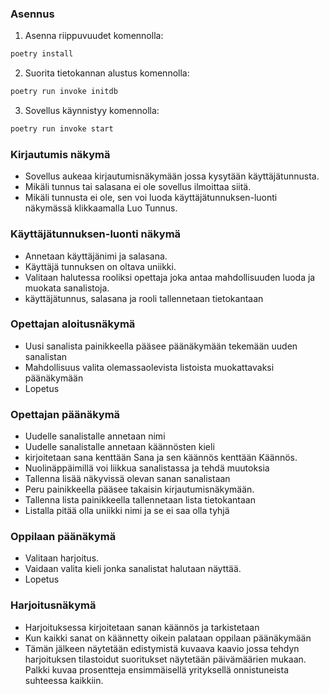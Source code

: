 ### Asennus

1. Asenna riippuvuudet komennolla:

```bash
poetry install
```

2. Suorita tietokannan alustus komennolla:

```bash
poetry run invoke initdb
```

3. Sovellus käynnistyy komennolla:

```bash
poetry run invoke start
```


### Kirjautumis näkymä

- Sovellus aukeaa kirjautumisnäkymään jossa kysytään käyttäjätunnusta.
- Mikäli tunnus tai salasana ei ole sovellus ilmoittaa siitä.
- Mikäli tunnusta ei ole, sen voi luoda käyttäjätunnuksen-luonti näkymässä klikkaamalla Luo Tunnus.



### Käyttäjätunnuksen-luonti näkymä

- Annetaan käyttäjänimi ja salasana.
- Käyttäjä tunnuksen on oltava uniikki.
- Valitaan halutessa rooliksi opettaja joka antaa mahdollisuuden luoda ja muokata sanalistoja.
- käyttäjätunnus, salasana ja rooli tallennetaan tietokantaan


### Opettajan aloitusnäkymä

- Uusi sanalista painikkeella pääsee päänäkymään tekemään uuden sanalistan
- Mahdollisuus valita olemassaolevista listoista muokattavaksi päänäkymään
- Lopetus

### Opettajan päänäkymä

- Uudelle sanalistalle annetaan nimi
- Uudelle sanalistalle annetaan käännösten kieli
- kirjoitetaan sana kenttään Sana ja sen käännös kenttään Käännös.
- Nuolinäppäimillä voi liikkua sanalistassa ja tehdä muutoksia
- Tallenna lisää näkyvissä olevan sanan sanalistaan
- Peru painikkeella pääsee takaisin kirjautumisnäkymään.
- Tallenna lista painikkeella tallennetaan lista tietokantaan
- Listalla pitää olla uniikki nimi ja se ei saa olla tyhjä

### Oppilaan päänäkymä

- Valitaan harjoitus.
- Vaidaan valita kieli jonka sanalistat halutaan näyttää.
- Lopetus

### Harjoitusnäkymä

- Harjoituksessa kirjoitetaan sanan käännös ja tarkistetaan
- Kun kaikki sanat on käännetty oikein palataan oppilaan päänäkymään
- Tämän jälkeen näytetään edistymistä kuvaava kaavio jossa tehdyn harjoituksen tilastoidut suoritukset
näytetään päivämäärien mukaan. Palkki kuvaa prosentteja ensimmäisellä yrityksellä onnistuneista suhteessa kaikkiin.